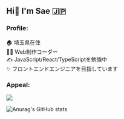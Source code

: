 
<h2>Hi👋 I'm Sae 🇯🇵</h2>
<h3>Profile:</h3>

🏠 埼玉県在住<br>
👩‍💻 Web制作コーダー<br>
✍️ JavaScript/React/TypeScriptを勉強中<br>
✨ フロントエンドエンジニアを目指しています<br>

<h3>Appeal:</h3>

<a href="https://www.codewars.com/users/sae-github">
<img src="https://www.codewars.com/users/sae-github/badges/large" />
</a>

![Anurag's GitHub stats](https://github-readme-stats.vercel.app/api?username=sae-github&theme=gotham&show_icons=true)



